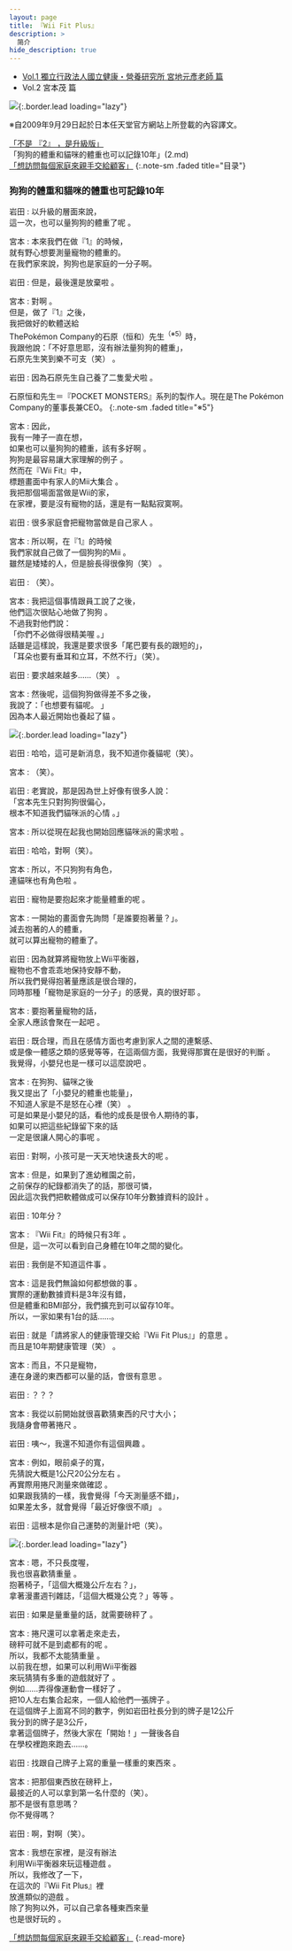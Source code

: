 ```yaml
---
layout: page
title: 『Wii Fit Plus』
description: >
  简介
hide_description: true
---
```


<nav class="pagination heading clearfix" role="navigation">
  <ul>
    <li class="pagination-item">
      <a href="../../vol1/1/">
        Vol.1 獨立行政法人國立健康・營養研究所 宮地元彥老師 篇
      </a>
    </li>
    <li class="pagination-item">
      <a style="background-color:rgba(225,224,224,0.3);">
        Vol.2 宮本茂 篇
      </a>
    </li>
  </ul>
</nav>

![](/interviews/cht-tw/wii/wiifitplus/vol2/img/wfp_interview_vol2_02.jpg){:.border.lead loading="lazy"}

※自2009年9月29日起於日本任天堂官方網站上所登載的內容譯文。

[「不是 『2』 ，是升級版」](1.md)<br>
「狗狗的體重和貓咪的體重也可以記錄10年」(2.md)<br>
[「想訪問每個家庭來親手交給顧客」](3.md)
{:.note-sm .faded title="目录"}

### 狗狗的體重和貓咪的體重也可記錄10年 

岩田
: 以升級的層面來說，<br>這一次，也可以量狗狗的體重了呢 。

宮本
: 本來我們在做『1』的時候，<br>就有野心想要測量寵物的體重的。<br>在我們家來說，狗狗也是家庭的一分子啊。

岩田
: 但是，最後還是放棄啦 。

宮本
: 對啊 。<br>但是，做了『1』之後，<br>我把做好的軟體送給<br>ThePokémon Company的石原（恒和）先生<sup>（※5）</sup>時，<br>我跟他說：「不好意思耶，沒有辦法量狗狗的體重」，<br>石原先生笑到樂不可支（笑） 。

岩田
: 因為石原先生自己養了二隻愛犬啦 。

石原恒和先生＝『POCKET MONSTERS』系列的製作人。現在是The Pokémon Company的董事長兼CEO。
{:.note-sm .faded title="※5"}

宮本
: 因此，<br>我有一陣子一直在想，<br>如果也可以量狗狗的體重，該有多好啊 。<br>狗狗是最容易讓大家理解的例子 。<br>然而在『Wii Fit』中，<br>標題畫面中有家人的Mii大集合 。<br>我把那個場面當做是Wii的家，<br>在家裡，要是沒有寵物的話，還是有一點點寂寞啊。 

岩田
: 很多家庭會把寵物當做是自己家人 。

宮本
: 所以啊，在『1』的時候<br>我們家就自己做了一個狗狗的Mii 。<br>雖然是矮矮的人，但是臉長得很像狗（笑） 。

岩田
: （笑）。

宮本
: 我把這個事情跟員工說了之後，<br>他們這次很貼心地做了狗狗 。<br>不過我對他們說：<br>「你們不必做得很精美喔 。」<br>話雖是這樣說，我還是要求很多「尾巴要有長的跟短的」，<br>「耳朵也要有垂耳和立耳，不然不行」（笑）。 

岩田
: 要求越來越多……（笑） 。

宮本
: 然後呢，這個狗狗做得差不多之後，<br>我說了：「也想要有貓呢。 」<br>因為本人最近開始也養起了貓 。

![](/interviews/cht-tw/wii/wiifitplus/vol2/img/wfp_interview_vol2_02_clip_pic01.jpg){:.border.lead loading="lazy"}

岩田
: 哈哈，這可是新消息，我不知道你養貓呢（笑）。

宮本
: （笑）。

岩田
: 老實說，那是因為世上好像有很多人說：<br>「宮本先生只對狗狗很偏心，<br>根本不知道我們貓咪派的心情 。」

宮本
: 所以從現在起我也開始回應貓咪派的需求啦 。

岩田
: 哈哈，對啊（笑）。

宮本
: 所以，不只狗狗有角色，<br>連貓咪也有角色啦 。

岩田
: 寵物是要抱起來才能量體重的呢 。

宮本
: 一開始的畫面會先詢問「是誰要抱著量？」。<br>減去抱著的人的體重，<br>就可以算出寵物的體重了。

岩田
: 因為就算將寵物放上Wii平衡器，<br>寵物也不會乖乖地保持安靜不動，<br>所以我們覺得抱著量應該是很合理的， <br>同時那種「寵物是家庭的一分子」的感覺，真的很好耶 。

宮本
: 要抱著量寵物的話，<br>全家人應該會聚在一起吧 。

岩田
: 既合理，而且在感情方面也考慮到家人之間的連繫感、<br>或是像一體感之類的感覺等等，在這兩個方面，我覺得那實在是很好的判斷 。<br>我覺得，小嬰兒也是一樣可以這麼說吧 。

宮本
: 在狗狗、貓咪之後<br>我又提出了「小嬰兒的體重也能量」，<br>不知道人家是不是怒在心裡（笑） 。<br>可是如果是小嬰兒的話，看他的成長是很令人期待的事，<br>如果可以把這些紀錄留下來的話<br>一定是很讓人開心的事呢 。

岩田
: 對啊，小孩可是一天天地快速長大的呢 。

宮本
: 但是，如果到了進幼稚園之前，<br>之前保存的紀錄都消失了的話，那很可憐，<br>因此這次我們把軟體做成可以保存10年分數據資料的設計 。

岩田
: 10年分？

宮本
: 『Wii Fit』的時候只有3年 。<br>但是，這一次可以看到自己身體在10年之間的變化。

岩田
: 我倒是不知道這件事 。

宮本
: 這是我們無論如何都想做的事 。<br>實際的運動數據資料是3年沒有錯，<br>但是體重和BMI部分，我們擴充到可以留存10年。<br>所以，一家如果有1台的話……。

岩田
: 就是「請將家人的健康管理交給『Wii Fit Plus』」的意思 。<br>而且是10年期健康管理（笑） 。

宮本
: 而且，不只是寵物，<br>連在身邊的東西都可以量的話，會很有意思 。

岩田
: ？？？

宮本
: 我從以前開始就很喜歡猜東西的尺寸大小；<br>我隨身會帶著捲尺 。

岩田
: 咦～，我還不知道你有這個興趣 。

宮本
: 例如，眼前桌子的寬，<br>先猜說大概是1公尺20公分左右 。<br>再實際用捲尺測量來做確認 。<br>如果跟我猜的一樣，我會覺得「今天測量感不錯」，<br>如果差太多，就會覺得「最近好像很不順」 。

岩田
: 這根本是你自己運勢的測量計吧（笑）。

![](/interviews/cht-tw/wii/wiifitplus/vol2/img/wfp_interview_vol2_02_clip_pic02.jpg){:.border.lead loading="lazy"}

宮本
: 嗯，不只長度喔，<br>我也很喜歡猜重量 。<br>抱著椅子，「這個大概幾公斤左右？」，<br>拿著漫畫週刊雜誌，「這個大概幾公克？」等等 。

岩田
: 如果是量重量的話，就需要磅秤了 。

宮本
: 捲尺還可以拿著走來走去，<br>磅秤可就不是到處都有的呢 。<br>所以，我都不太能猜重量 。<br>以前我在想，如果可以利用Wii平衡器<br>來玩猜猜有多重的遊戲就好了 。<br>例如……弄得像運動會一樣好了 。<br>把10人左右集合起來，一個人給他們一張牌子 。<br>在這個牌子上面寫不同的數字，例如岩田社長分到的牌子是12公斤<br>我分到的牌子是3公斤，<br>拿著這個牌子，然後大家在「開始！」一聲後各自<br>在學校裡跑來跑去……。 

岩田
: 找跟自己牌子上寫的重量一樣重的東西來 。

宮本
: 把那個東西放在磅秤上，<br>最接近的人可以拿到第一名什麼的（笑）。<br>那不是很有意思嗎？<br>你不覺得嗎？

岩田
: 啊，對啊（笑）。

宮本
: 我想在家裡，是沒有辦法<br>利用Wii平衡器來玩這種遊戲 。<br>所以，我修改了一下，<br>在這次的『Wii Fit Plus』裡<br>放進類似的遊戲 。<br>除了狗狗以外，可以自己拿各種東西來量<br>也是很好玩的 。


[「想訪問每個家庭來親手交給顧客」](2.md)
{:.read-more}

